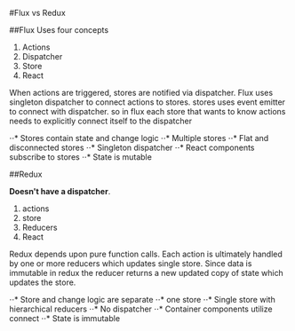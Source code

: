#Flux vs Redux


##Flux
  Uses four concepts
  1. Actions
  2. Dispatcher
  3. Store
  4. React

  When actions are triggered, stores are notified via dispatcher. Flux uses singleton dispatcher to connect actions to stores. stores uses event emitter to connect with dispatcher. so in flux each store that wants to know actions needs to explicitly connect itself to the dispatcher

⋅⋅* Stores contain state and change logic
⋅⋅* Multiple stores
⋅⋅* Flat and disconnected stores
⋅⋅* Singleton dispatcher
⋅⋅* React components subscribe to stores
⋅⋅* State is mutable

##Redux

  **Doesn't have a dispatcher**.

  1. actions
  2. store
  3. Reducers
  4. React

  Redux depends upon pure function calls. Each action is ultimately handled by one or more reducers which updates single store. Since data is immutable in redux the reducer returns a new updated copy of state which updates the store.

  ⋅⋅* Store and change logic are separate
  ⋅⋅* one store
  ⋅⋅* Single store with hierarchical reducers
  ⋅⋅* No dispatcher
  ⋅⋅* Container components utilize connect
  ⋅⋅* State is immutable
